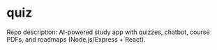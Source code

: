 # quiz
Repo description: AI-powered study app with quizzes, chatbot, course PDFs, and roadmaps (Node.js/Express + React).

